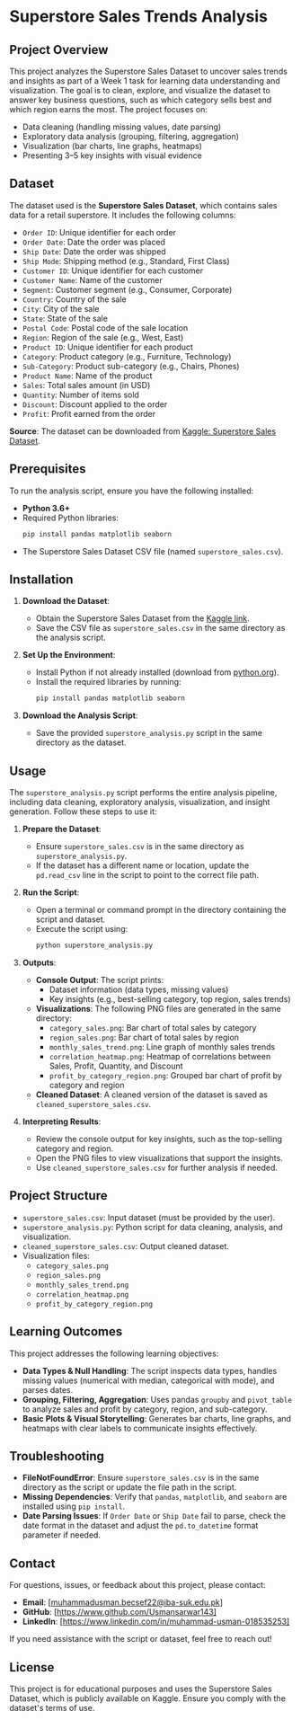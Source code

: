 # Superstore Sales Trends Analysis

## Project Overview
This project analyzes the Superstore Sales Dataset to uncover sales trends and insights as part of a Week 1 task for learning data understanding and visualization. The goal is to clean, explore, and visualize the dataset to answer key business questions, such as which category sells best and which region earns the most. The project focuses on:
- Data cleaning (handling missing values, date parsing)
- Exploratory data analysis (grouping, filtering, aggregation)
- Visualization (bar charts, line graphs, heatmaps)
- Presenting 3–5 key insights with visual evidence

## Dataset
The dataset used is the **Superstore Sales Dataset**, which contains sales data for a retail superstore. It includes the following columns:
- `Order ID`: Unique identifier for each order
- `Order Date`: Date the order was placed
- `Ship Date`: Date the order was shipped
- `Ship Mode`: Shipping method (e.g., Standard, First Class)
- `Customer ID`: Unique identifier for each customer
- `Customer Name`: Name of the customer
- `Segment`: Customer segment (e.g., Consumer, Corporate)
- `Country`: Country of the sale
- `City`: City of the sale
- `State`: State of the sale
- `Postal Code`: Postal code of the sale location
- `Region`: Region of the sale (e.g., West, East)
- `Product ID`: Unique identifier for each product
- `Category`: Product category (e.g., Furniture, Technology)
- `Sub-Category`: Product sub-category (e.g., Chairs, Phones)
- `Product Name`: Name of the product
- `Sales`: Total sales amount (in USD)
- `Quantity`: Number of items sold
- `Discount`: Discount applied to the order
- `Profit`: Profit earned from the order

**Source**: The dataset can be downloaded from [Kaggle: Superstore Sales Dataset](https://www.kaggle.com/datasets/vivek468/superstore-dataset-final).

## Prerequisites
To run the analysis script, ensure you have the following installed:
- **Python 3.6+**
- Required Python libraries:
  ```bash
  pip install pandas matplotlib seaborn
  ```
- The Superstore Sales Dataset CSV file (named `superstore_sales.csv`).

## Installation
1. **Download the Dataset**:
   - Obtain the Superstore Sales Dataset from the [Kaggle link](https://www.kaggle.com/datasets/vivek468/superstore-dataset-final).
   - Save the CSV file as `superstore_sales.csv` in the same directory as the analysis script.

2. **Set Up the Environment**:
   - Install Python if not already installed (download from [python.org](https://www.python.org/downloads/)).
   - Install the required libraries by running:
     ```bash
     pip install pandas matplotlib seaborn
     ```

3. **Download the Analysis Script**:
   - Save the provided `superstore_analysis.py` script in the same directory as the dataset.

## Usage
The `superstore_analysis.py` script performs the entire analysis pipeline, including data cleaning, exploratory analysis, visualization, and insight generation. Follow these steps to use it:

1. **Prepare the Dataset**:
   - Ensure `superstore_sales.csv` is in the same directory as `superstore_analysis.py`.
   - If the dataset has a different name or location, update the `pd.read_csv` line in the script to point to the correct file path.

2. **Run the Script**:
   - Open a terminal or command prompt in the directory containing the script and dataset.
   - Execute the script using:
     ```bash
     python superstore_analysis.py
     ```

3. **Outputs**:
   - **Console Output**: The script prints:
     - Dataset information (data types, missing values)
     - Key insights (e.g., best-selling category, top region, sales trends)
   - **Visualizations**: The following PNG files are generated in the same directory:
     - `category_sales.png`: Bar chart of total sales by category
     - `region_sales.png`: Bar chart of total sales by region
     - `monthly_sales_trend.png`: Line graph of monthly sales trends
     - `correlation_heatmap.png`: Heatmap of correlations between Sales, Profit, Quantity, and Discount
     - `profit_by_category_region.png`: Grouped bar chart of profit by category and region
   - **Cleaned Dataset**: A cleaned version of the dataset is saved as `cleaned_superstore_sales.csv`.

4. **Interpreting Results**:
   - Review the console output for key insights, such as the top-selling category and region.
   - Open the PNG files to view visualizations that support the insights.
   - Use `cleaned_superstore_sales.csv` for further analysis if needed.

## Project Structure
- `superstore_sales.csv`: Input dataset (must be provided by the user).
- `superstore_analysis.py`: Python script for data cleaning, analysis, and visualization.
- `cleaned_superstore_sales.csv`: Output cleaned dataset.
- Visualization files:
  - `category_sales.png`
  - `region_sales.png`
  - `monthly_sales_trend.png`
  - `correlation_heatmap.png`
  - `profit_by_category_region.png`

## Learning Outcomes
This project addresses the following learning objectives:
- **Data Types & Null Handling**: The script inspects data types, handles missing values (numerical with median, categorical with mode), and parses dates.
- **Grouping, Filtering, Aggregation**: Uses pandas `groupby` and `pivot_table` to analyze sales and profit by category, region, and sub-category.
- **Basic Plots & Visual Storytelling**: Generates bar charts, line graphs, and heatmaps with clear labels to communicate insights effectively.

## Troubleshooting
- **FileNotFoundError**: Ensure `superstore_sales.csv` is in the same directory as the script or update the file path in the script.
- **Missing Dependencies**: Verify that `pandas`, `matplotlib`, and `seaborn` are installed using `pip install`.
- **Date Parsing Issues**: If `Order Date` or `Ship Date` fail to parse, check the date format in the dataset and adjust the `pd.to_datetime` format parameter if needed.

## Contact
For questions, issues, or feedback about this project, please contact:
- **Email**: [muhammadusman.becsef22@iba-suk.edu.pk]
- **GitHub**: [https://www.github.com/Usmansarwar143]
- **LinkedIn**: [https://www.linkedin.com/in/muhammad-usman-018535253]

If you need assistance with the script or dataset, feel free to reach out!

## License
This project is for educational purposes and uses the Superstore Sales Dataset, which is publicly available on Kaggle. Ensure you comply with the dataset's terms of use.

